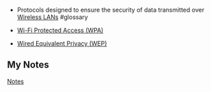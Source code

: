- Protocols designed to ensure the security of data transmitted over [Wireless LANs](wlan.md) #glossary

- [Wi-Fi Protected Access (WPA)](wpa.md)
- [Wired Equivalent Privacy (WEP)](wep.md)
## My Notes
[Notes](mynotes/wireless-security-protocols-notes.md)
